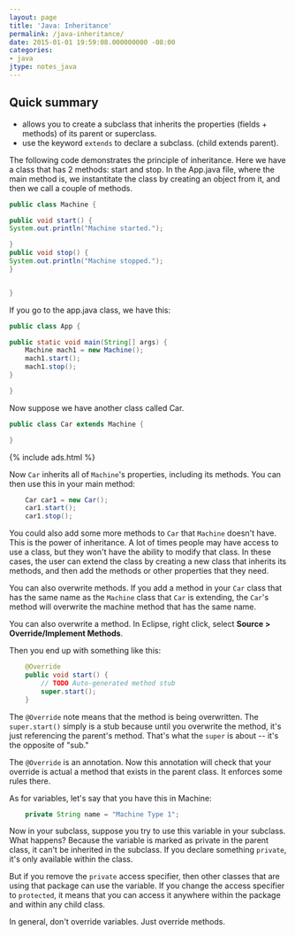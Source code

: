 ```yaml
---
layout: page
title: 'Java: Inheritance'
permalink: /java-inheritance/
date: 2015-01-01 19:59:08.000000000 -08:00
categories:
- java
jtype: notes_java
---
```


## Quick summary

* allows you to create a subclass that inherits the properties (fields + methods) of its parent or superclass.
* use the keyword `extends` to declare a subclass. (child extends parent).

The following code demonstrates the principle of inheritance. Here we have a class that has 2 methods: start and stop. In the App.java file, where the main method is, we instantitate the class by creating an object from it, and then we call a couple of methods.

```java
public class Machine {

public void start() {
System.out.println("Machine started.");

}
public void stop() {
System.out.println("Machine stopped.");
}


}
```
If you go to the app.java class, we have this:

```java
public class App {

public static void main(String[] args) {
    Machine mach1 = new Machine();
    mach1.start();
    mach1.stop();
}

}
```
<p>Now suppose we have another class called Car.</p>

```java
public class Car extends Machine {

}
```

{% include ads.html %}

Now `Car` inherits all of `Machine`'s properties, including its methods. You can then use this in your main method:

```java
    Car car1 = new Car();
    car1.start();
    car1.stop();
```

You could also add some more methods to `Car` that `Machine` doesn't have. This is the power of inheritance. A lot of times people may have access to use a class, but they won't have the ability to modify that class. In these cases, the user can extend the class by creating a new class that inherits its methods, and then add the methods or other properties that they need.

You can also overwrite methods. If you add a method in your `Car` class that has the same name as the `Machine` class that `Car` is extending, the `Car`'s method will overwrite the machine method that has the same name.

You can also overwrite a method. In Eclipse, right click, select **Source > Override/Implement Methods**.

Then you end up with something like this:

```java
    @Override
    public void start() {
        // TODO Auto-generated method stub
        super.start();
    }
```

The `@Override` note means that the method is being overwritten. The `super.start()` simply is a stub because until you overwrite the method, it's just referencing the parent's method. That's what the `super` is about -- it's the opposite of "sub."

The `@Override` is an annotation. Now this annotation will check that your override is actual a method that exists in the parent class. It enforces some rules there.

As for variables, let's say that you have this in Machine:

```java
    private String name = "Machine Type 1";
```

Now in your subclass, suppose you try to use this variable in your subclass. What happens? Because the variable is marked as private in the parent class, it can't be inherited in the subclass. If you declare something `private`, it's only available within the class.

But if you remove the `private` access specifier, then other classes that are using that package can use the variable. If you change the access specifier to `protected`, it means that you can access it anywhere within the package and within any child class.

In general, don't override variables. Just override methods.
